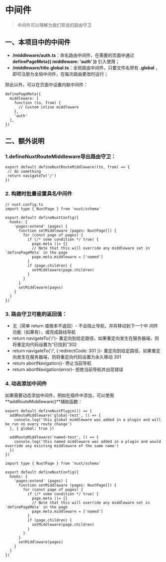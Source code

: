 # 中间件

> 中间件可以理解为我们常说的路由守卫

## 一、本项目中的中间件

- **/middleware/auth.ts**：命名路由中间件，在需要的页面中通过 **definePageMeta({ middleware: 'auth' })** 引入使用；
- **/middleware/title.global.ts**：全局路由中间件，只要文件名带有 **.global** ，即可注册为全局中间件，在每次路由更改时运行；

除此以外，可以在页面中设置内联中间件：

```
definePageMeta({
  middleware: [
    function (to, from) {
      // Custom inline middleware
    },
    'auth'
  ],
})
```

## 二、额外说明

### 1.**defineNuxtRouteMiddleware**导出路由守卫：

```
export default defineNuxtRouteMiddleware((to, from) => {
 // do something
 return navigateTo('/')
})
```

### 2. 构建时批量设置具名中间件

```
// nuxt.config.ts
import type { NuxtPage } from 'nuxt/schema'

export default defineNuxtConfig({
  hooks: {
    'pages:extend' (pages) {
      function setMiddleware (pages: NuxtPage[]) {
        for (const page of pages) {
          if (/* some condition */ true) {
            page.meta ||= {}
            // Note that this will override any middleware set in `definePageMeta` in the page
            page.meta.middleware = ['named']
          }
          if (page.children) {
            setMiddleware(page.children)
          }
        }
      }
      setMiddleware(pages)
    }
  }
})

```

### 3. 路由守卫可能的返回值：

- 无（简单 return 或根本不返回）- 不会阻止导航，并将移动到下一个中 ​​ 间件功能（如果有），或完成路线导航
- return navigateTo('/')- 重定向到给定路径，如果重定向发生在服务器端，则将重定向代码设置为“已找到”302
- return navigateTo('/', { redirectCode: 301 })- 重定向到给定路径，如果重定向发生在服务器端，则将重定向代码设置为永久移动 301
- return abortNavigation()- 停止当前导航
- return abortNavigation(error)- 拒绝当前导航并出现错误

### 4. 动态添加中间件

如果需要动态添加中间件，例如在插件中添加，可以使用**addRouteMiddleware()**辅助函数：

```
export default defineNuxtPlugin(() => {
  addRouteMiddleware('global-test', () => {
    console.log('this global middleware was added in a plugin and will be run on every route change')
  }, { global: true })

  addRouteMiddleware('named-test', () => {
    console.log('this named middleware was added in a plugin and would override any existing middleware of the same name')
  })
})

```

```
import type { NuxtPage } from 'nuxt/schema'

export default defineNuxtConfig({
  hooks: {
    'pages:extend' (pages) {
      function setMiddleware (pages: NuxtPage[]) {
        for (const page of pages) {
          if (/* some condition */ true) {
            page.meta ||= {}
            // Note that this will override any middleware set in `definePageMeta` in the page
            page.meta.middleware = ['named']
          }
          if (page.children) {
            setMiddleware(page.children)
          }
        }
      }
      setMiddleware(pages)
    }
  }
})
```
